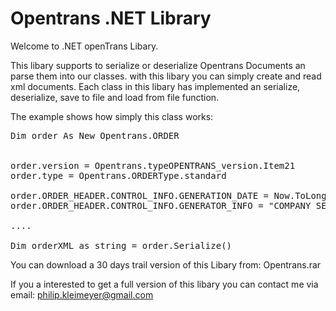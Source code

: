 Opentrans .NET Library
===================

Welcome to .NET openTrans Libary.

This libary supports to serialize or deserialize Opentrans Documents an parse them into our classes. with this libary you can simply create and read xml documents. Each class in this libary has implemented an serialize, deserialize, save to file and load from file function.

The example shows how simply this class works:

<pre>
Dim order As New Opentrans.ORDER


order.version = Opentrans.typeOPENTRANS_version.Item21
order.type = Opentrans.ORDERType.standard

order.ORDER_HEADER.CONTROL_INFO.GENERATION_DATE = Now.ToLongTimeString
order.ORDER_HEADER.CONTROL_INFO.GENERATOR_INFO = "COMPANY SERVICE GENERATOR"

....

Dim orderXML as string = order.Serialize()
</pre>

You can download a 30 days trail version of this Libary from: Opentrans.rar

If you a interested to get a full version of this libary you can contact me via email: philip.kleimeyer@gmail.com
